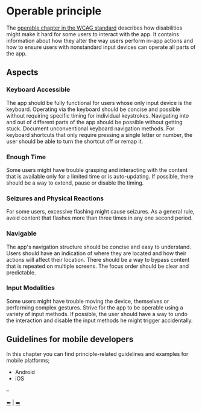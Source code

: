 # Operable principle

The [operable chapter in the WCAG standard](https://www.w3.org/WAI/WCAG21/quickref/?currentsidebar=%23col_overview&levels=aa%2Caaa&technologies=smil%2Cpdf%2Cflash%2Csl#principle2) describes how disabilities might make it hard for some users to interact with the app. It contains information about how they alter the way users perform in-app actions and how to ensure users with nonstandard input devices can operate all parts of the app.

## Aspects

### Keyboard Accessible

The app should be fully functional for users whose only input device is the keyboard. Operating via the keyboard should be concise and possible without requiring specific timing for individual keystrokes. Navigating into and out of different parts of the app should be possible without getting stuck. Document unconventional keyboard navigation methods. For keyboard shortcuts that only require pressing a single letter or number, the user should be able to turn the shortcut off or remap it.

### Enough Time

Some users might have trouble grasping and interacting with the content that is available only for a limited time or is auto-updating. If possible, there should be a way to extend, pause or disable the timing.

### Seizures and Physical Reactions

For some users, excessive flashing might cause seizures. As a general rule, avoid content that flashes more than three times in any one second period.

### Navigable

The app's navigation structure should be concise and easy to understand. Users should have an indication of where they are located and how their actions will affect their location. There should be a way to bypass content that is repeated on multiple screens. The focus order should be clear and predictable.

### Input Modalities

Some users might have trouble moving the device, themselves or performing complex gestures. Strive for the app to be operable using a variety of input methods. If possible, the user should have a way to undo the interaction and disable the input methods he might trigger accidentally.

## Guidelines for mobile developers

In this chapter you can find principle-related guidelines and examples for mobile platforms;

* Android
* iOS

⎯

[:arrow_left:](Perceivable%20principle.md "Perceivable principle")
|
[:arrow_right:](Understandable%20principle.md "Understandable principle")
